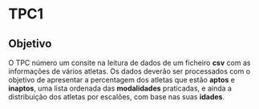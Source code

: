 # TPC1

## Objetivo

O TPC número um consite na leitura de dados de um ficheiro **csv** com as informações de vários atletas.  Os dados deverão ser processados com o objetivo de apresentar a percentagem dos atletas que estão **aptos** e **inaptos**, uma lista ordenada das **modalidades** praticadas, e ainda a distribuição dos atletas por escalões, com base nas suas **idades**.